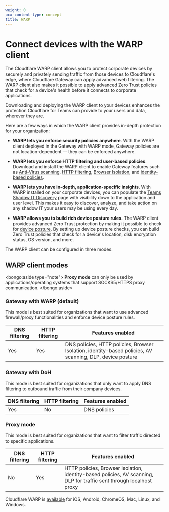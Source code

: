 ```yaml
---
weight: 0
pcx-content-type: concept
title: WARP
---
```


# Connect devices with the WARP client

The Cloudflare WARP client allows you to protect corporate devices by securely and privately sending traffic from those devices to Cloudflare's edge, where Cloudflare Gateway can apply advanced web filtering. The WARP client also makes it possible to apply advanced Zero Trust policies that check for a device's health before it connects to corporate applications.

Downloading and deploying the WARP client to your devices enhances the protection Cloudflare for Teams can provide to your users and data, wherever they are.

Here are a few ways in which the WARP client provides in-depth protection for your organization:

- **WARP lets you enforce security policies anywhere**.
   With the WARP client deployed in the Gateway with WARP mode, Gateway policies are not location-dependent — they can be enforced anywhere.

- **WARP lets you enforce HTTP filtering and user-based policies**.
   Download and install the WARP client to enable Gateway features such as [Anti-Virus scanning](/policies/filtering/http-policies/antivirus-scanning), [HTTP filtering](/policies/filtering/http-policies), [Browser Isolation](/policies/filtering/http-policies#isolate), and [identity-based policies](/policies/filtering/network-policies).

- **WARP lets you have in-depth, application-specific insights**.
   With WARP installed on your corporate devices, you can populate the [Teams Shadow IT Discovery](/analytics/access) page with visibility down to the application and user level. This makes it easy to discover, analyze, and take action on any shadow IT your users may be using every day.

- **WARP allows you to build rich device posture rules.**
   The WARP client provides advanced Zero Trust protection by making it possible to check for [device posture](/identity/devices). By setting up device posture checks, you can build Zero Trust policies that check for a device's location, disk encryption status, OS version, and more.

The WARP client can be configured in three modes.

## WARP client modes

<bongo:aside type="note">
**Proxy mode** can only be used by applications/operating systems that support SOCKS5/HTTPS proxy communication.
</bongo:aside>

### Gateway with WARP (default)

This mode is best suited for organizations that want to use advanced firewall/proxy functionalities and enforce device posture rules.

| DNS filtering | HTTP filtering | Features enabled                                                                                          |
| ------------- | -------------- | --------------------------------------------------------------------------------------------------------- |
| Yes           | Yes            | DNS policies, HTTP policies, Browser Isolation, identity-based policies, AV scanning, DLP, device posture |

### Gateway with DoH

This mode is best suited for organizations that only want to apply DNS filtering to outbound traffic from their company devices.

| DNS filtering | HTTP filtering | Features enabled |
| ------------- | -------------- | ---------------- |
| Yes           | No             | DNS policies     |

### Proxy mode

This mode is best suited for organizations that want to filter traffic directed to specific applications.

| DNS filtering | HTTP filtering | Features enabled                                                                                                     |
| ------------- | -------------- | -------------------------------------------------------------------------------------------------------------------- |
| No            | Yes            | HTTP policies, Browser Isolation, identity-based policies, AV scanning, DLP for traffic sent through localhost proxy |

Cloudflare WARP is [available](/connections/connect-devices/warp/download-warp) for iOS, Android, ChromeOS, Mac, Linux, and Windows.
